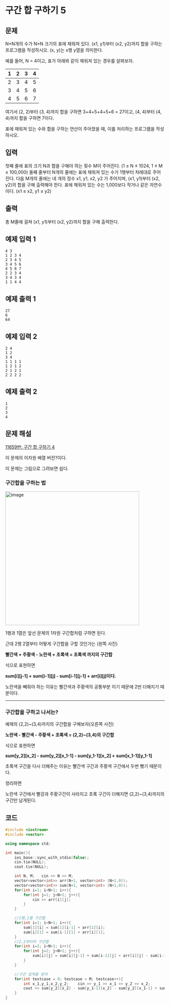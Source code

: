 # 구간 합 구하기 5

## 문제

N×N개의 수가 N×N 크기의 표에 채워져 있다. (x1, y1)부터 (x2, y2)까지 합을 구하는 프로그램을 작성하시오. (x, y)는 x행 y열을 의미한다.

예를 들어, N = 4이고, 표가 아래와 같이 채워져 있는 경우를 살펴보자.

| 1 | 2 | 3 | 4 |
| --- | --- | --- | --- |
| 2 | 3 | 4 | 5 |
| 3 | 4 | 5 | 6 |
| 4 | 5 | 6 | 7 |

여기서 (2, 2)부터 (3, 4)까지 합을 구하면 3+4+5+4+5+6 = 27이고, (4, 4)부터 (4, 4)까지 합을 구하면 7이다.

표에 채워져 있는 수와 합을 구하는 연산이 주어졌을 때, 이를 처리하는 프로그램을 작성하시오.

## 입력

첫째 줄에 표의 크기 N과 합을 구해야 하는 횟수 M이 주어진다. (1 ≤ N ≤ 1024, 1 ≤ M ≤ 100,000) 둘째 줄부터 N개의 줄에는 표에 채워져 있는 수가 1행부터 차례대로 주어진다. 다음 M개의 줄에는 네 개의 정수 x1, y1, x2, y2 가 주어지며, (x1, y1)부터 (x2, y2)의 합을 구해 출력해야 한다. 표에 채워져 있는 수는 1,000보다 작거나 같은 자연수이다. (x1 ≤ x2, y1 ≤ y2)

## 출력

총 M줄에 걸쳐 (x1, y1)부터 (x2, y2)까지 합을 구해 출력한다.

## 예제 입력 1

```
4 3
1 2 3 4
2 3 4 5
3 4 5 6
4 5 6 7
2 2 3 4
3 4 3 4
1 1 4 4

```

## 예제 출력 1

```
27
6
64

```

## 예제 입력 2

```
2 4
1 2
3 4
1 1 1 1
1 2 1 2
2 1 2 1
2 2 2 2

```

## 예제 출력 2

```
1
2
3
4
```

## 문제 해설

[11659번: 구간 합 구하기 4](https://www.acmicpc.net/problem/11659)

이 문제의 이차원 배열 버전?이다.

이 문제는 그림으로 그려보면 쉽다.

### 구간합을 구하는 법
<img width="423" alt="image" src="https://user-images.githubusercontent.com/117426928/230152063-830c6a55-9ad0-40b6-b639-84b1a284a0be.png">


1행과 1열은 앞선 문제의 1차원 구간합처럼 구하면 된다.

근데 2행 2열부터 어떻게 구간합을 구할 것인가는 (왼쪽 사진)

**빨간색 + 주황색 - 노란색 + 초록색 = 초록색 까지의 구간합**

식으로 표현하면

**sum[i][j-1] + sum[i-1][j] - sum[i-1][j-1] + arr[i][j]이다.**

노란색을 빼줘야 하는 이유는 빨간색과 주황색의 공통부분 이기 때문에 2번 더해지기 때문이다.

---

### 구간합을 구하고 나서는?

예제의 (2,2)~(3,4)까지의 구간합을 구해보자(오른쪽 사진)

**노란색 - 빨간색 - 주황색 + 초록색 = (2,2)~(3,4)의 구간합**

식으로 표현하면

**sum[y_2][x_2] - sum[y_2][x_1-1] - sum[y_1-1][x_2] + sum[x_1-1][y_1-1]**

초록색 구간을 다시 더해주는 이유는 빨간색 구간과 주황색 구간에서 두번 뺐기 때문이다.

정리하면

노란색 구간에서 빨강과 주황구간이 사라지고 초록 구간이 더해지면 (2,2)~(3,4)까지의 구간만 남게된다.

## 코드

```cpp
#include <iostream>
#include <vector>

using namespace std;

int main(){
    ios_base::sync_with_stdio(false);
    cin.tie(NULL);
    cout.tie(NULL);

    int N, M;   cin >> N >> M;
    vector<vector<int>> arr(N+1, vector<int> (N+1,0));
    vector<vector<int>> sum(N+1, vector<int> (N+1,0));
    for(int i=1; i<N+1; i++){
        for(int j=1; j<N+1; j++){
            cin >> arr[i][j];
        }
    }

    //1행,1열 구간합
    for(int i=1; i<N+1; i++){
        sum[1][i] = sum[1][i-1] + arr[1][i];
        sum[i][1] = sum[i-1][1] + arr[i][1];
    }
    //2,2부터의 구간합
    for(int i=2; i<N+1; i++){
        for(int j=2; j<N+1; j++){
            sum[i][j] = sum[i][j-1] + sum[i-1][j] + arr[i][j] - sum[i-1][j-1];
        }
    }

    //구간 입력을 받자
    for(int testcase = 0; testcase < M; testcase++){
        int x_1,y_1,x_2,y_2;    cin >> y_1 >> x_1 >> y_2 >> x_2;
        cout << sum[y_2][x_2] - sum[y_1-1][x_2] - sum[y_2][x_1-1] + sum[y_1-1][x_1-1] << '\n';
    }
}
```
